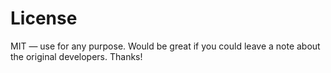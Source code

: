 # License

MIT — use for any purpose. Would be great if you could leave a note about the original developers. Thanks!
